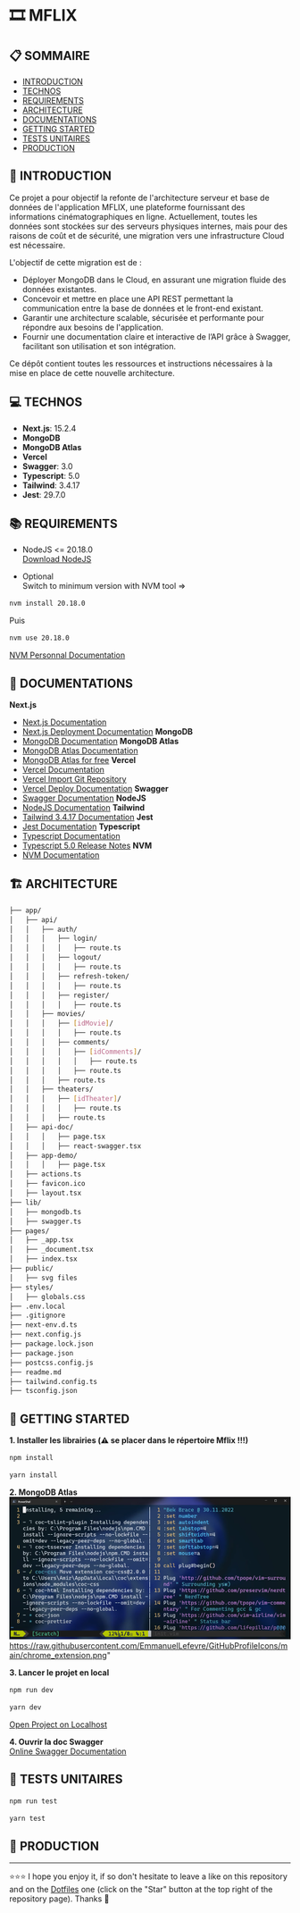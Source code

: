 
# 🎞️ MFLIX

## 📋 SOMMAIRE
- [INTRODUCTION](#-introduction)
- [TECHNOS](#-technos)
- [REQUIREMENTS](#-requirements)
- [ARCHITECTURE](#-architecture)
- [DOCUMENTATIONS](#-documentations)
- [GETTING STARTED](#-getting-started)
- [TESTS UNITAIRES](#-tests-unitaires)
- [PRODUCTION](#-production)

## 👋 INTRODUCTION
Ce projet a pour objectif la refonte de l'architecture serveur et base de données de l'application MFLIX, une plateforme fournissant des informations cinématographiques en ligne. Actuellement, toutes les données sont stockées sur des serveurs physiques internes, mais pour des raisons de coût et de sécurité, une migration vers une infrastructure Cloud est nécessaire.  

L'objectif de cette migration est de :  
- Déployer MongoDB dans le Cloud, en assurant une migration fluide des données existantes.
- Concevoir et mettre en place une API REST permettant la communication entre la base de données et le front-end existant.
- Garantir une architecture scalable, sécurisée et performante pour répondre aux besoins de l'application.
- Fournir une documentation claire et interactive de l’API grâce à Swagger, facilitant son utilisation et son intégration.  

Ce dépôt contient toutes les ressources et instructions nécessaires à la mise en place de cette nouvelle architecture.

## 💻 TECHNOS
- **Next.js**: 15.2.4
- **MongoDB**
- **MongoDB Atlas**
- **Vercel**
- **Swagger**: 3.0
- **Typescript**: 5.0
- **Tailwind**: 3.4.17
- **Jest**: 29.7.0

## 📚 REQUIREMENTS
- NodeJS <= 20.18.0  
[Download NodeJS](https://nodejs.org/fr/download)  

- Optional  
Switch to minimum version with NVM tool =>  
```bash
nvm install 20.18.0
```
Puis  
```bash
nvm use 20.18.0
```
[NVM Personnal Documentation](https://github.com/EmmanuelLefevre/Documentations/blob/master/Personnal%20Cheatsheets/nvm_cheatsheets.md)

## 📃 DOCUMENTATIONS
**Next.js**
- [Next.js Documentation](https://nextjs.org/docs/app/getting-started)
- [Next.js Deployment Documentation](https://nextjs.org/docs/deployment)
**MongoDB**
- [MongoDB Documentation](https://docs.mongodb.com/)
**MongoDB Atlas**
- [MongoDB Atlas Documentation](https://mongodb.com/atlas)
- [MongoDB Atlas for free](https://www.mongodb.com/fr-fr/cloud/atlas/register)
**Vercel**
- [Vercel Documentation](https://vercel.com/docs)
- [Vercel Import Git Repository](https://vercel.com/new)
- [Vercel Deploy Documentation](https://vercel.com/docs/deployments)
**Swagger**
- [Swagger Documentation](https://swagger.io/docs/)
**NodeJS**
- [NodeJS Documentation](https://nodejs.org/docs/latest/api/)
**Tailwind**
- [Tailwind 3.4.17 Documentation](https://v3.tailwindcss.com/docs/installation)
**Jest**
- [Jest Documentation](https://jestjs.io/docs/getting-started)
**Typescript**
- [Typescript Documentation](https://www.typescriptlang.org/docs/)
- [Typescript 5.0 Release Notes](https://www.typescriptlang.org/docs/handbook/release-notes/typescript-5-0.html)
**NVM**
- [NVM Documentation](https://github.com/nvm-sh/nvm)

## 🏗 ARCHITECTURE
```bash
├── app/
│   ├── api/
│   │   ├── auth/
│   │   │   ├── login/
│   │   │   │   ├── route.ts
│   │   │   ├── logout/
│   │   │   │   ├── route.ts
│   │   │   ├── refresh-token/
│   │   │   │   ├── route.ts
│   │   │   ├── register/
│   │   │   │   ├── route.ts
│   │   ├── movies/
│   │   │   ├── [idMovie]/
│   │   │   │   ├── route.ts
│   │   │   ├── comments/
│   │   │   │   ├── [idComments]/
│   │   │   │   │   ├── route.ts
│   │   │   │   ├── route.ts
│   │   │   ├── route.ts
│   │   ├── theaters/
│   │   │   ├── [idTheater]/
│   │   │   │   ├── route.ts
│   │   │   ├── route.ts
│   ├── api-doc/
│   │   │   ├── page.tsx
│   │   │   ├── react-swagger.tsx
│   ├── app-demo/
│   │   │   ├── page.tsx
│   ├── actions.ts
│   ├── favicon.ico
│   ├── layout.tsx
├── lib/
│   ├── mongodb.ts
│   ├── swagger.ts
├── pages/
│   ├── _app.tsx
│   ├── _document.tsx
│   ├── index.tsx
├── public/
│   ├── svg files
├── styles/
│   ├── globals.css
├── .env.local
├── .gitignore
├── next-env.d.ts
├── next.config.js
├── package.lock.json
├── package.json
├── postcss.config.js
├── readme.md
├── tailwind.config.ts
├── tsconfig.json
```

## 🚀 GETTING STARTED
**1. Installer les librairies (⚠️ se placer dans le répertoire Mflix !!!)**
```bash
npm install
```
```bash
yarn install
```
**2. MongoDB Atlas**
![Yarn Install](https://github.com/EmmanuelLefevre/MarkdownImg/blob/main/yarn_install.png)
https://raw.githubusercontent.com/EmmanuelLefevre/GitHubProfileIcons/main/chrome_extension.png"

**3. Lancer le projet en local**
```bash
npm run dev
```
```bash
yarn dev
```
[Open Project on Localhost](http://localhost:3000)  

**4. Ouvrir la doc Swagger**  
[Online Swagger Documentation](http://localhost:3000/api-doc)  

## 🧪 TESTS UNITAIRES
```bash
npm run test
```
```bash
yarn test
```

## 🛒 PRODUCTION

***

⭐⭐⭐ I hope you enjoy it, if so don't hesitate to leave a like on this repository and on the [Dotfiles](https://github.com/EmmanuelLefevre/Dotfiles) one (click on the "Star" button at the top right of the repository page). Thanks 🤗
